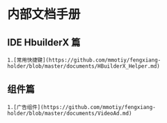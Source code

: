 # 内部文档手册
## IDE HbuilderX 篇
    1.[常用快捷键](https://github.com/mmotiy/fengxiang-holder/blob/master/documents/HBuilderX_Helper.md)
## 组件篇
    1.[广告组件](https://github.com/mmotiy/fengxiang-holder/blob/master/documents/VideoAd.md)

